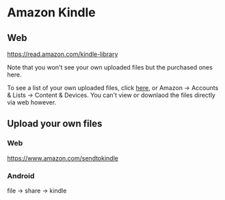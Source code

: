 # Amazon Kindle

## Web

<https://read.amazon.com/kindle-library>

Note that you won't see your own uploaded files but the purchased ones here. 

To see a list of your own uploaded files, click [here](https://www.amazon.com/hz/mycd/digital-console/contentlist/pdocs/), or Amazon -> Accounts & Lists -> Content & Devices. You can't view or downlaod the files directly via web however.

## Upload your own files

### Web

<https://www.amazon.com/sendtokindle>

### Android

file -> share -> kindle